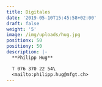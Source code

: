 ```yaml
---
title: Digitales
date: '2019-05-10T15:45:58+02:00'
draft: false
weight: '5'
image: /img/uploads/hug.jpg
positionx: 50
positiony: 50
description: |-
  **Philipp Hug**

  T 076 370 22 54\
  <mailto:philipp.hug@mfgt.ch>
---
```


